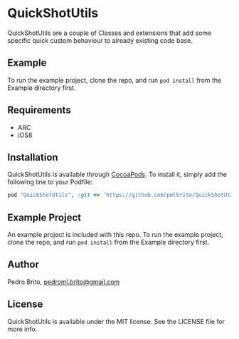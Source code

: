 # QuickShotUtils

<!--[![CI Status](http://img.shields.io/travis/Pedro Brito/QuickShotUtils.svg?style=flat)](https://travis-ci.org/Pedro Brito/QuickShotUtils)-->
<!--[![Version](https://img.shields.io/cocoapods/v/QuickShotUtils.svg?style=flat)](http://cocoapods.org/pods/QuickShotUtils)-->
<!--[![License](https://img.shields.io/cocoapods/l/QuickShotUtils.svg?style=flat)](http://cocoapods.org/pods/QuickShotUtils)-->
<!--[![Platform](https://img.shields.io/cocoapods/p/QuickShotUtils.svg?style=flat)](http://cocoapods.org/pods/QuickShotUtils)-->


 QuickShotUtils are a couple of Classes and extensions that add some specific quick custom behaviour to already existing code base.
 
## Example

 To run the example project, clone the repo, and run `pod install` from the Example directory first.

## Requirements
* ARC
* iOS8

## Installation

QuickShotUtils is available through [CocoaPods](http://cocoapods.org). To install
it, simply add the following line to your Podfile:

```ruby
pod "QuickShotUtils", :git => 'https://github.com/pmlbrito/QuickShotUtils.git'
```

## Example Project

An example project is included with this repo.  To run the example project, clone the repo, and run `pod install` from the Example directory first.

## Author

Pedro Brito, pedroml.brito@gmail.com

## License

QuickShotUtils is available under the MIT license. See the LICENSE file for more info.
